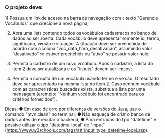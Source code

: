 <h3>O projeto deve: </h3>
1) Possua um link de acesso na barra de navegação com o texto "Gerencie Vocábulos" que
direcione à nova página;


2) Abra uma lista contendo todos os vocábulos cadastrados no banco de dados ao ser aberta. Cada
vocábulo deve apresentar somente id, termo, significado, versão e situação. A situação deve ser
preenchida de acordo com a coluna “voc_data_hora_desativacao”, assumindo valor “desativado”
se estiver preenchida ou “ativo” se possuir valor nulo;


3) Permita o cadastro de um novo vocábulo. Após o cadastro, a lista do item 2 deve ser atualizada e
os "inputs" devem ser limpos;


4) Permita a consulta de um vocábulo usando termo e versão. O resultado deve ser apresentado na
mesma lista do item 2. Caso nenhum vocábulo com as características buscadas exista, substitua a
lista por uma mensagem (exemplo: “Nenhum vocábulo foi encontrado para os critérios
fornecidos”).



Dicas:
● Em caso de erro por diferença de versões do Java, use o comando "mvn clean" no terminal;
● Não esqueça de criar o banco de dados antes de executar o backend;
● Para entradas do tipo "datetime" é possíve utilizar o tipo "datetime-local" de "input"
(https://www.w3schools.com/tags/att_input_type_datetime-local.asp).
